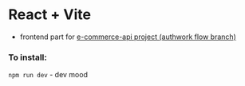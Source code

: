 # React + Vite
- frontend part for [e-commerce-api project (authwork flow branch)](https://github.com/Iv-Li/e-commerce-api/tree/auth-workflow)
### To install:
``npm run dev`` - dev mood
